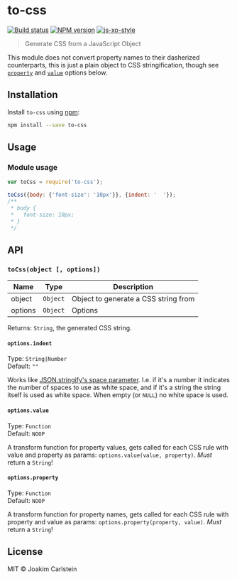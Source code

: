 # to-css

[![Build status][travis-image]][travis-url] [![NPM version][npm-image]][npm-url] [![js-xo-style][codestyle-image]][codestyle-url]

> Generate CSS from a JavaScript Object

This module does not convert property names to their dasherized counterparts, this is just a plain object to CSS stringification, though see [`property`](#optionsproperty) and [`value`](#optionsvalue) options below.


## Installation

Install `to-css` using [npm](https://www.npmjs.com/):

```bash
npm install --save to-css
```

## Usage

### Module usage

```javascript
var toCss = require('to-css');

toCss({body: {'font-size': '10px'}}, {indent: '  '});
/**
 * body {
 *   font-size: 10px;
 * }
 */
```

## API

### `toCss(object [, options])`

| Name | Type | Description |
|------|------|-------------|
| object | `Object` | Object to generate a CSS string from |
| options | `Object` | Options |

Returns: `String`, the generated CSS string.

#### `options.indent`

Type: `String|Number`  
Default: `""`

Works like [JSON.stringify's space parameter](https://developer.mozilla.org/en-US/docs/Web/JavaScript/Reference/Global_Objects/JSON/stringify). I.e. if it's a number it indicates the number of spaces to use as white space, and if it's a string the string itself is used as white space. When empty (or `NULL`) no white space is used.


#### `options.value`

Type: `Function`  
Default: `NOOP`

A transform function for property values, gets called for each CSS rule with value and property as params: `options.value(value, property)`. *Must* return a `String`!


#### `options.property`

Type: `Function`  
Default: `NOOP`

A transform function for property names, gets called for each CSS rule with property and value as params: `options.property(property, value)`. *Must* return a `String`!

## License

MIT © Joakim Carlstein

[npm-url]: https://npmjs.org/package/to-css
[npm-image]: https://badge.fury.io/js/to-css.svg
[travis-url]: https://travis-ci.org/joakimbeng/to-css
[travis-image]: https://travis-ci.org/joakimbeng/to-css.svg?branch=master
[codestyle-url]: https://github.com/sindresorhus/xo
[codestyle-image]: https://img.shields.io/badge/code%20style-xo-brightgreen.svg?style=flat
